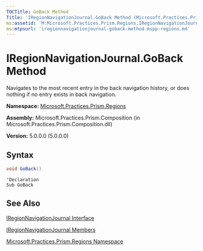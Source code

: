 ```yaml
---
TOCTitle: GoBack Method
Title: 'IRegionNavigationJournal.GoBack Method (Microsoft.Practices.Prism.Regions)'
ms:assetid: 'M:Microsoft.Practices.Prism.Regions.IRegionNavigationJournal.GoBack'
ms:mtpsurl: 'iregionnavigationjournal-goback-method-mspp-regions.md'
---
```


# IRegionNavigationJournal.GoBack Method

Navigates to the most recent entry in the back navigation history, or does nothing if no entry exists in back navigation.

**Namespace:** [Microsoft.Practices.Prism.Regions](/patterns-practices/reference/mspp-regions-namespace)

**Assembly:** Microsoft.Practices.Prism.Composition (in Microsoft.Practices.Prism.Composition.dll)

**Version:** 5.0.0.0 (5.0.0.0)

## Syntax

```C#
void GoBack()
```

```VB
'Declaration
Sub GoBack
```

## See Also

[IRegionNavigationJournal Interface](/patterns-practices/reference/iregionnavigationjournal-interface-mspp-regions)

[IRegionNavigationJournal Members](/patterns-practices/reference/iregionnavigationjournal-members-mspp-regions)

[Microsoft.Practices.Prism.Regions Namespace](/patterns-practices/reference/mspp-regions-namespace)
